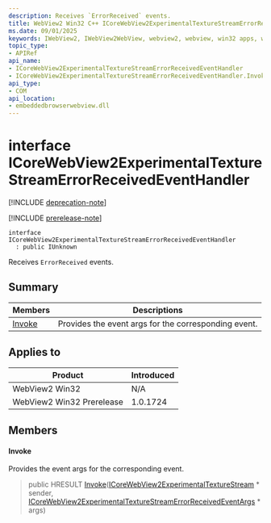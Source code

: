 ```yaml
---
description: Receives `ErrorReceived` events.
title: WebView2 Win32 C++ ICoreWebView2ExperimentalTextureStreamErrorReceivedEventHandler
ms.date: 09/01/2025
keywords: IWebView2, IWebView2WebView, webview2, webview, win32 apps, win32, edge, ICoreWebView2, ICoreWebView2Controller, browser control, edge html, ICoreWebView2ExperimentalTextureStreamErrorReceivedEventHandler
topic_type: 
- APIRef
api_name:
- ICoreWebView2ExperimentalTextureStreamErrorReceivedEventHandler
- ICoreWebView2ExperimentalTextureStreamErrorReceivedEventHandler.Invoke
api_type:
- COM
api_location:
- embeddedbrowserwebview.dll
---
```


# interface ICoreWebView2ExperimentalTextureStreamErrorReceivedEventHandler

[!INCLUDE [deprecation-note](../includes/deprecation-note.md)]

[!INCLUDE [prerelease-note](../includes/prerelease-note.md)]

```
interface ICoreWebView2ExperimentalTextureStreamErrorReceivedEventHandler
  : public IUnknown
```

Receives `ErrorReceived` events.

## Summary

 Members                        | Descriptions
--------------------------------|---------------------------------------------
[Invoke](#invoke) | Provides the event args for the corresponding event.

## Applies to

Product                         | Introduced
--------------------------------|---------------------------------------------
WebView2 Win32            |    N/A
WebView2 Win32 Prerelease |    1.0.1724

## Members

#### Invoke

Provides the event args for the corresponding event.

> public HRESULT [Invoke](#invoke)([ICoreWebView2ExperimentalTextureStream](icorewebview2experimentaltexturestream.md#icorewebview2experimentaltexturestream) * sender, [ICoreWebView2ExperimentalTextureStreamErrorReceivedEventArgs](icorewebview2experimentaltexturestreamerrorreceivedeventargs.md#icorewebview2experimentaltexturestreamerrorreceivedeventargs) * args)

